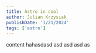 ```yaml
---
title: Astro in cool
author: Julian Krzysiak
publishDate: '1/21/2024'
tags: ['astro']
---
```


content hahasdasd asd asd asd as

